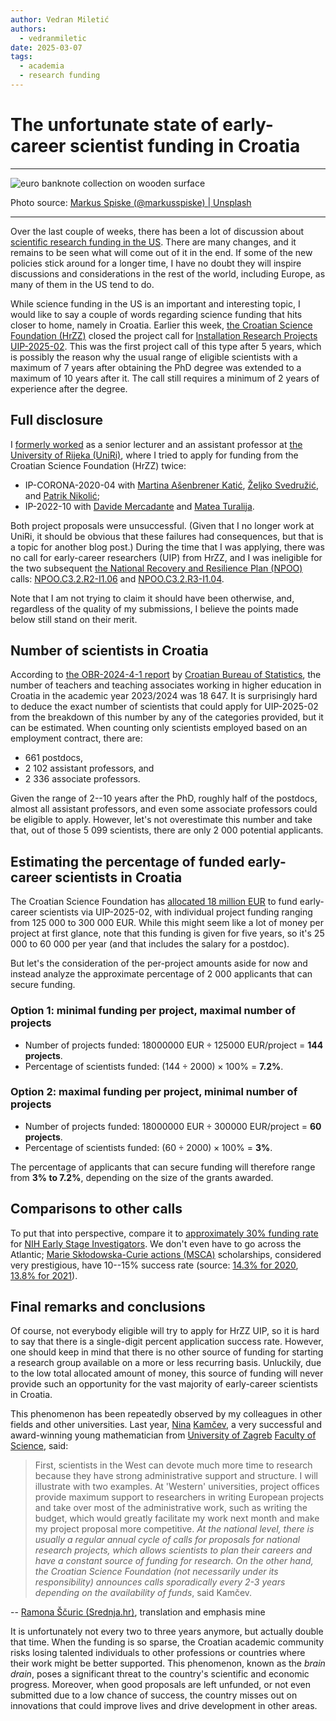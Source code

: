 ```yaml
---
author: Vedran Miletić
authors:
  - vedranmiletic
date: 2025-03-07
tags:
  - academia
  - research funding
---
```


# The unfortunate state of early-career scientist funding in Croatia

---

![euro banknote collection on wooden surface](https://unsplash.com/photos/ms6N-gBtbCQ/download?w=1920)

Photo source: [Markus Spiske (@markusspiske) | Unsplash](https://unsplash.com/photos/euro-banknote-collection-on-wooden-surface-ms6N-gBtbCQ)

---

Over the last couple of weeks, there has been a lot of discussion about [scientific research funding in the US](https://www.nature.com/articles/d41586-025-00608-z). There are many changes, and it remains to be seen what will come out of it in the end. If some of the new policies stick around for a longer time, I have no doubt they will inspire discussions and considerations in the rest of the world, including Europe, as many of them in the US tend to do.

While science funding in the US is an important and interesting topic, I would like to say a couple of words regarding science funding that hits closer to home, namely in Croatia. Earlier this week, [the Croatian Science Foundation (HrZZ)](https://hrzz.hr/) closed the project call for [Installation Research Projects UIP-2025-02](https://hrzz.hr/financiranje/zatvoreni-natjecaji/). This was the first project call of this type after 5 years, which is possibly the reason why the usual range of eligible scientists with a maximum of 7 years after obtaining the PhD degree was extended to a maximum of 10 years after it. The call still requires a minimum of 2 years of experience after the degree.

<!-- more -->

## Full disclosure

I [formerly worked](../../people/principal-investigator.md) as a senior lecturer and an assistant professor at [the University of Rijeka (UniRi)](https://uniri.hr/), where I tried to apply for funding from the Croatian Science Foundation (HrZZ) twice:

- IP-CORONA-2020-04 with [Martina Ašenbrener Katić](https://portal.uniri.hr/Portfelj/987), [Željko Svedružić](https://svedruziclab.github.io/principal-investigator.html), and [Patrik Nikolić](https://nikoli.ch/);
- IP-2022-10 with [Davide Mercadante](https://lab.mercadante.net/) and [Matea Turalija](https://mateaturalija.github.io/).

Both project proposals were unsuccessful. (Given that I no longer work at UniRi, it should be obvious that these failures had consequences, but that is a topic for another blog post.) During the time that I was applying, there was no call for early-career researchers (UIP) from HrZZ, and I was ineligible for the two subsequent [the National Recovery and Resilience Plan (NPOO)](https://planoporavka.gov.hr/) calls: [NPOO.C3.2.R2-I1.06](https://fondovieu.gov.hr/pozivi/57) and [NPOO.C3.2.R3-I1.04](https://fondovieu.gov.hr/pozivi/73).

Note that I am not trying to claim it should have been otherwise, and, regardless of the quality of my submissions, I believe the points made below still stand on their merit.

## Number of scientists in Croatia

According to [the OBR-2024-4-1 report](https://podaci.dzs.hr/2024/hr/76967) by [Croatian Bureau of Statistics](https://dzs.gov.hr/), the number of teachers and teaching associates working in higher education in Croatia in the academic year 2023/2024 was 18 647. It is surprisingly hard to deduce the exact number of scientists that could apply for UIP-2025-02 from the breakdown of this number by any of the categories provided, but it can be estimated. When counting only scientists employed based on an employment contract, there are:

- 661 postdocs,
- 2 102 assistant professors, and
- 2 336 associate professors.

Given the range of 2--10 years after the PhD, roughly half of the postdocs, almost all assistant professors, and even some associate professors could be eligible to apply. However, let's not overestimate this number and take that, out of those 5 099 scientists, there are only 2 000 potential applicants.

## Estimating the percentage of funded early-career scientists in Croatia

The Croatian Science Foundation has [allocated 18 million EUR](https://hrzz.hr/otvoreni-natjecaji-ip-uip-i-dok/) to fund early-career scientists via UIP-2025-02, with individual project funding ranging from 125 000 to 300 000 EUR. While this might seem like a lot of money per project at first glance, note that this funding is given for five years, so it's 25 000 to 60 000 per year (and that includes the salary for a postdoc).

But let's the consideration of the per-project amounts aside for now and instead analyze the approximate percentage of 2 000 applicants that can secure funding.

### Option 1: minimal funding per project, maximal number of projects

- Number of projects funded: $18 000 000\text{ EUR} \div 125 000\text{ EUR/project}$ = **144 projects**.
- Percentage of scientists funded: $(144 \div 2 000) \times 100\%$ = **7.2%**.

### Option 2: maximal funding per project, minimal number of projects

- Number of projects funded: $18 000 000\text{ EUR} \div 300 000\text{ EUR/project}$ = **60 projects**.
- Percentage of scientists funded: $(60 \div 2 000) \times 100\%$ = **3%**.

The percentage of applicants that can secure funding will therefore range from **3% to 7.2%**, depending on the size of the grants awarded.

## Comparisons to other calls

To put that into perspective, compare it to [approximately 30% funding rate](https://nexus.od.nih.gov/all/2024/07/03/continued-support-for-early-stage-investigators-in-fy-2023/) for [NIH Early Stage Investigators](https://grants.nih.gov/policy-and-compliance/policy-topics/early-stage-investigators). We don't even have to go across the Atlantic; [Marie Skłodowska-Curie actions (MSCA)](https://marie-sklodowska-curie-actions.ec.europa.eu/actions/postdoctoral-fellowships) scholarships, considered very prestigious, have 10--15% success rate (source: [14.3% for 2020](https://ris.leeds.ac.uk/eu-funding/eu-funding-opportunities/horizon-europe/marie-curie-postdoctoral-fellowships-pf/), [13.8% for 2021](https://forschungsservice.univie.ac.at/foerdermoeglichkeiten/msca-pf/)).

## Final remarks and conclusions

Of course, not everybody eligible will try to apply for HrZZ UIP, so it is hard to say that there is a single-digit percent application success rate. However, one should keep in mind that there is no other source of funding for starting a research group available on a more or less recurring basis. Unluckily, due to the low total allocated amount of money, this source of funding will never provide such an opportunity for the vast majority of early-career scientists in Croatia.

This phenomenon has been repeatedly observed by my colleagues in other fields and other universities. Last year, [Nina](https://sites.google.com/monash.edu/nkamcev/home) [Kamčev](https://www.pmf.unizg.hr/math/nina.kamcev), a very successful and award-winning young mathematician from [University of Zagreb](https://www.unizg.hr/) [Faculty of Science](https://www.pmf.unizg.hr/), said:

> First, scientists in the West can devote much more time to research because they have strong administrative support and structure. I will illustrate with two examples. At 'Western' universities, project offices provide maximum support to researchers in writing European projects and take over most of the administrative work, such as writing the budget, which would greatly facilitate my work next month and make my project proposal more competitive. *At the national level, there is usually a regular annual cycle of calls for proposals for national research projects, which allows scientists to plan their careers and have a constant source of funding for research. On the other hand, the Croatian Science Foundation (not necessarily under its responsibility) announces calls sporadically every 2-3 years depending on the availability of funds*, said Kamčev.

-- [Ramona Ščuric (Srednja.hr)](https://www.srednja.hr/faks/nina-je-prva-zena-dobitnica-nagrade-za-matematiku-u-hrvatskoj-moramo-razbijati-stereotipe/), translation and emphasis mine

It is unfortunately not every two to three years anymore, but actually double that time. When the funding is so sparse, the Croatian academic community risks losing talented individuals to other professions or countries where their work might be better supported. This phenomenon, known as the *brain drain*, poses a significant threat to the country's scientific and economic progress. Moreover, when good proposals are left unfunded, or not even submitted due to a low chance of success, the country misses out on innovations that could improve lives and drive development in other areas.
